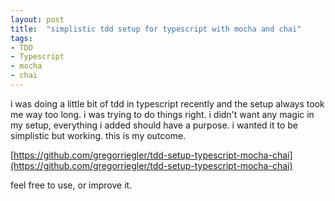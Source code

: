 ```yaml
---
layout: post
title:  "simplistic tdd setup for typescript with mocha and chai"
tags: 
- TDD
- Typescript
- mocha
- chai
---
```


i was doing a little bit of tdd in typescript recently and the setup always took me way too long. 
i was trying to do things right. i didn't want any magic in my setup, everything i added should have a purpose. 
i wanted it to be simplistic but working. this is my outcome.

[https://github.com/gregorriegler/tdd-setup-typescript-mocha-chai](https://github.com/gregorriegler/tdd-setup-typescript-mocha-chai)

feel free to use, or improve it.


